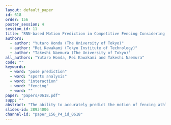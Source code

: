 ```yaml
---
layout: default_paper
id: 618
order: 156
poster_session: 4
session_id: 11
title: "RNN-based Motion Prediction in Competitive Fencing Considering Interaction between Players"
authors:
  - author: "Yutaro Honda (The University of Tokyo)"
  - author: "Rei Kawakami (Tokyo Institute of Technology)"
  - author: "Takeshi Naemura (The University of Tokyo)"
all_authors: "Yutaro Honda, Rei Kawakami and Takeshi Naemura"
code: ""
keywords:
  - word: "pose prediction"
  - word: "sports analysis"
  - word: "interaction"
  - word: "fencing"
  - word: ""
paper: "papers/0618.pdf"
supp: ""
abstract: "The ability to accurately predict the motion of fencing athletes will help to improve the competition techniques of the players and the viewing experience of the audience. Most human-motion prediction methods only consider a single person, but in fencing, the movement of the opponent greatly affects the future movements of the player. In this paper, we propose a motion prediction model that takes into account the interaction between the two players in the game by connecting the recurrent neural networks to each other. In experiments, our model improved the accuracy of predicting movements in response to the opposing player, such as retreating to avoid the opponent's thrusts."
slides-id: 38934006
channel-id: "paper_156_P4_id_0618"
---
```

